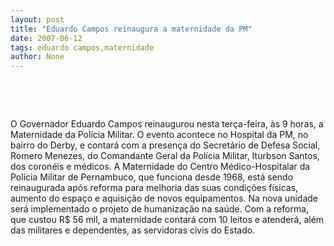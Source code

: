 ```yaml
---
layout: post
title: "Eduardo Campos reinaugura a maternidade da PM"
date: 2007-06-12
tags: eduardo campos,maternidade
author: None
---
```


&nbsp;

&nbsp;

O Governador Eduardo Campos reinaugurou nesta ter&ccedil;a-feira, &agrave;s 9 horas, a Maternidade da Pol&iacute;cia Militar.
O evento acontece no Hospital da PM, no bairro do Derby, e contar&aacute; com a presen&ccedil;a do Secret&aacute;rio de Defesa Social, Romero Menezes, do Comandante Geral da Pol&iacute;cia Militar, Iturbson Santos, dos coron&eacute;is e m&eacute;dicos.
A Maternidade do Centro M&eacute;dico-Hospitalar da Pol&iacute;cia Militar de Pernambuco, que funciona desde 1968, est&aacute; sendo reinaugurada ap&oacute;s reforma para melhoria das suas condi&ccedil;&otilde;es f&iacute;sicas, aumento do espa&ccedil;o e aquisi&ccedil;&atilde;o de novos equipamentos. Na nova unidade ser&aacute; implementado o projeto de humaniza&ccedil;&atilde;o na sa&uacute;de. Com a reforma, que custou R$ 56 mil, a maternidade contar&aacute; com 10 leitos e atender&aacute;, al&eacute;m das militares e dependentes, as servidoras civis do Estado.
&nbsp; 